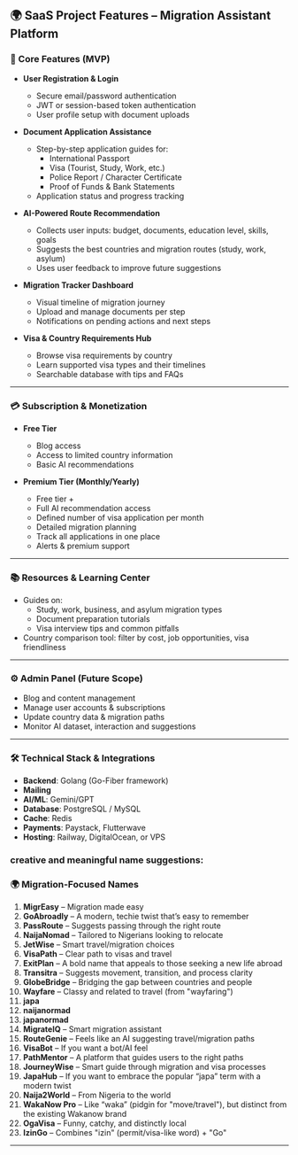 ## 🌍 SaaS Project Features – Migration Assistant Platform

### 🔑 Core Features (MVP)
- **User Registration & Login**
  - Secure email/password authentication
  - JWT or session-based token authentication
  - User profile setup with document uploads

- **Document Application Assistance**
  - Step-by-step application guides for:
    - International Passport
    - Visa (Tourist, Study, Work, etc.)
    - Police Report / Character Certificate
    - Proof of Funds & Bank Statements
  - Application status and progress tracking

- **AI-Powered Route Recommendation**
  - Collects user inputs: budget, documents, education level, skills, goals
  - Suggests the best countries and migration routes (study, work, asylum)
  - Uses user feedback to improve future suggestions

- **Migration Tracker Dashboard**
  - Visual timeline of migration journey
  - Upload and manage documents per step
  - Notifications on pending actions and next steps

- **Visa & Country Requirements Hub**
  - Browse visa requirements by country
  - Learn supported visa types and their timelines
  - Searchable database with tips and FAQs

---

### 💳 Subscription & Monetization
- **Free Tier**
  - Blog access
  - Access to limited country information
  - Basic AI recommendations

- **Premium Tier (Monthly/Yearly)**
  - Free tier +
  - Full AI recommendation access
  - Defined number of visa application per month
  - Detailed migration planning
  - Track all applications in one place
  - Alerts & premium support

---

### 📚 Resources & Learning Center
- Guides on:
  - Study, work, business, and asylum migration types
  - Document preparation tutorials
  - Visa interview tips and common pitfalls
- Country comparison tool: filter by cost, job opportunities, visa friendliness

---

### ⚙️ Admin Panel (Future Scope)
- Blog and content management
- Manage user accounts & subscriptions
- Update country data & migration paths
- Monitor AI dataset, interaction and suggestions

---

### 🛠️ Technical Stack & Integrations
- **Backend**: Golang (Go-Fiber framework)
- **Mailing**
- **AI/ML**:  Gemini/GPT
- **Database**: PostgreSQL / MySQL
- **Cache**: Redis
- **Payments**: Paystack, Flutterwave
- **Hosting**: Railway, DigitalOcean, or VPS


### creative and meaningful name suggestions:

### 🌍 **Migration-Focused Names**
1. **MigrEasy** – Migration made easy  
2. **GoAbroadly** – A modern, techie twist that’s easy to remember  
3. **PassRoute** – Suggests passing through the right route  
4. **NaijaNomad** – Tailored to Nigerians looking to relocate  
5. **JetWise** – Smart travel/migration choices  
6. **VisaPath** – Clear path to visas and travel  
7. **ExitPlan** – A bold name that appeals to those seeking a new life abroad  
8. **Transitra** – Suggests movement, transition, and process clarity  
9. **GlobeBridge** – Bridging the gap between countries and people  
10. **Wayfare** – Classy and related to travel (from "wayfaring")
11. **japa**
12. **naijanormad**
13. **japanormad** 
11. **MigrateIQ** – Smart migration assistant  
12. **RouteGenie** – Feels like an AI suggesting travel/migration paths  
13. **VisaBot** – If you want a bot/AI feel  
14. **PathMentor** – A platform that guides users to the right paths  
15. **JourneyWise** – Smart guide through migration and visa processes   
16. **JapaHub** – If you want to embrace the popular “japa” term with a modern twist  
17. **Naija2World** – From Nigeria to the world  
18. **WakaNow Pro** – Like “waka” (pidgin for "move/travel"), but distinct from the existing Wakanow brand  
19. **OgaVisa** – Funny, catchy, and distinctly local  
20. **IzinGo** – Combines "izin" (permit/visa-like word) + "Go"

---